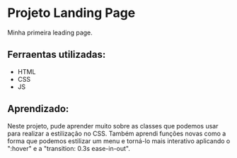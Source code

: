 # Projeto Landing Page

Minha primeira leading page. 

## Ferraentas utilizadas:
- HTML
- CSS
- JS

## Aprendizado:
Neste projeto, pude aprender muito sobre as classes que podemos usar para realizar a estilização no CSS. 
Também aprendi funções novas como a forma que podemos estilizar um menu e torná-lo mais interativo aplicando o ":hover" e a "transition: 0.3s ease-in-out".

